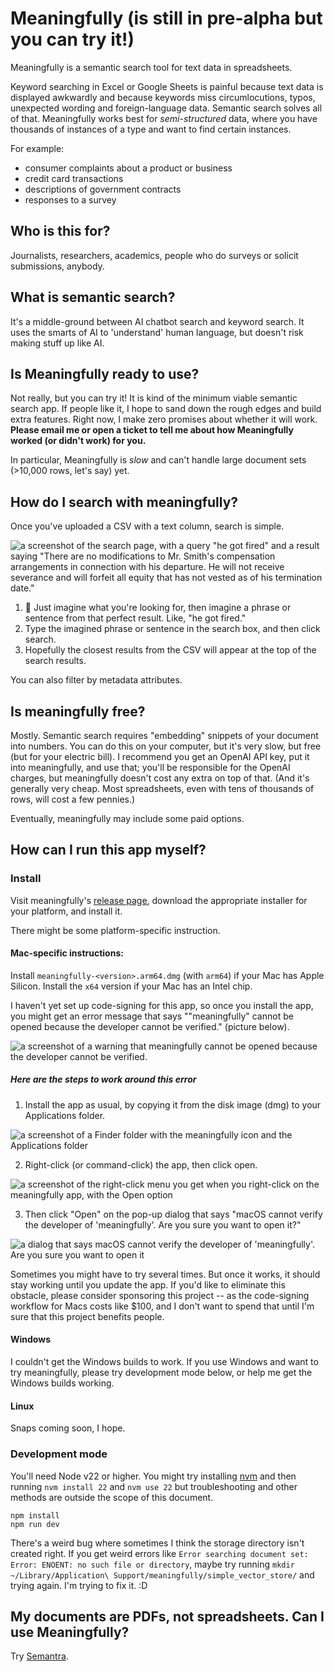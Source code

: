 # Meaningfully (is still in pre-alpha but you can try it!)

Meaningfully is a semantic search tool for text data in spreadsheets. 

Keyword searching in Excel or Google Sheets is painful because text data is displayed awkwardly and because keywords miss circumlocutions, typos, unexpected wording and foreign-language data. Semantic search solves all of that. Meaningfully works best for *semi-structured* data, where you have thousands of instances of a type and want to find certain instances.

For example:

  - consumer complaints about a product or business
  - credit card transactions
  - descriptions of government contracts
  - responses to a survey

## Who is this for?

Journalists, researchers, academics, people who do surveys or solicit submissions, anybody.

## What is semantic search?

It's a middle-ground between AI chatbot search and keyword search. It uses the smarts of AI to 'understand' human language, but doesn't risk making stuff up like AI.

## Is Meaningfully ready to use?

Not really, but you can try it! It is kind of the minimum viable semantic search app. If people like it, I hope to sand down the rough edges and build extra features. Right now, I make zero promises about whether it will work. **Please email me or open a ticket to tell me about how Meaningfully worked (or didn't work) for you.**

In particular, Meaningfully is _slow_ and can't handle large document sets (>10,000 rows, let's say) yet.

## How do I search with meaningfully?

Once you've uploaded a CSV with a text column, search is simple.

![a screenshot of the search page, with a query "he got fired" and a result saying "There are no modifications to Mr. Smith's compensation arrangements in connection with his departure.  He will not receive severance and will forfeit all equity that has not vested as of his termination date."](https://github.com/jeremybmerrill/meaningfully/blob/main/docs/img/search-result.png)


1. 🤔 Just imagine what you're looking for, then imagine a phrase or sentence from that perfect result. Like, "he got fired."
2. Type the imagined phrase or sentence in the search box, and then click search.
3. Hopefully the closest results from the CSV will appear at the top of the search results.

You can also filter by metadata attributes.

<!-- 
## How do I upload a CSV to meaningfully?

1. 
2.  -->

## Is meaningfully free?

Mostly. Semantic search requires "embedding" snippets of your document into numbers. You can do this on your computer, but it's very slow, but free (but for your electric bill). I recommend you get an OpenAI API key, put it into meaningfully, and use that; you'll be responsible for the OpenAI charges, but meaningfully doesn't cost any extra on top of that. (And it's generally very cheap. Most spreadsheets, even with tens of thousands of rows, will cost a few pennies.)

Eventually, meaningfully may include some paid options.

## How can I run this app myself?

### Install

Visit meaningfully's [release page](https://github.com/jeremybmerrill/meaningfully/releases), download the appropriate installer for your platform, and install it. 

There might be some platform-specific instruction.

#### Mac-specific instructions:

Install `meaningfully-<version>.arm64.dmg` (with `arm64`) if your Mac has Apple Silicon. Install the `x64` version if your Mac has an Intel chip.

I haven't yet set up code-signing for this app, so once you install the app, you might get an error message that says ""meaningfully" cannot be opened because the developer cannot be verified." (picture below).

![a screenshot of a warning that meaningfully cannot be opened because the developer cannot be verified.](
https://github.com/jeremybmerrill/meaningfully/blob/main/docs/img/mac-codesigning-errormessage.png)

##### Here are the steps to work around this error

1. Install the app as usual, by copying it from the disk image (dmg) to your Applications folder.

![a screenshot of a Finder folder with the meaningfully icon and the Applications folder](https://github.com/jeremybmerrill/meaningfully/blob/main/docs/img/mac-codesigning-install.png)

2. Right-click (or command-click) the app, then click open.

![a screenshot of the right-click menu you get when you right-click on the meaningfully app, with the Open option](https://github.com/jeremybmerrill/meaningfully/blob/main/docs/img/mac-codesigning-rightclick-menu.png)

3. Then click "Open" on the pop-up dialog that says "macOS cannot verify the developer of 'meaningfully'. Are you sure you want to open it?"

![a dialog that says macOS cannot verify the developer of 'meaningfully'. Are you sure you want to open it](https://github.com/jeremybmerrill/meaningfully/blob/main/docs/img/mac-codesigning-approval-dialog.png)

Sometimes you might have to try several times. But once it works, it should stay working until you update the app. If you'd like to eliminate this obstacle, please consider sponsoring this project -- as the code-signing workflow for Macs costs like $100, and I don't want to spend that until I'm sure that this project benefits people.

#### Windows

I couldn't get the Windows builds to work. If you use Windows and want to try meaningfully, please try development mode below, or help me get the Windows builds working.

#### Linux

Snaps coming soon, I hope.

### Development mode
You'll need Node v22 or higher. You might try installing [nvm](https://github.com/nvm-sh/nvm) and then running `nvm install 22` and `nvm use 22` but troubleshooting and other methods are outside the scope of this document.

```
npm install
npm run dev
```

There's a weird bug where sometimes I think the storage directory isn't created right. If you get weird errors like `Error searching document set: Error: ENOENT: no such file or directory`, maybe try running `mkdir ~/Library/Application\ Support/meaningfully/simple_vector_store/` and trying again. I'm trying to fix it. :D


## My documents are PDFs, not spreadsheets. Can I use Meaningfully?

Try [Semantra](https://github.com/freedmand/semantra).